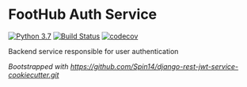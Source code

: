FootHub Auth Service
==============================================

[![Python 3.7](https://img.shields.io/badge/python-3.7-blue.svg)](https://www.python.org/downloads/release/python-370/) [![Build Status](https://travis-ci.com/foothub/core-service.svg?branch=master)](https://travis-ci.com/foothub/core-service.svg?branch=master) [![codecov](https://codecov.io/gh/foothub/core-service/branch/master/graph/badge.svg)](https://codecov.io/gh/foothub/core-service/branch/master/graph/badge.svg)

Backend service responsible for user authentication

_Bootstrapped with https://github.com/Spin14/django-rest-jwt-service-cookiecutter.git_

